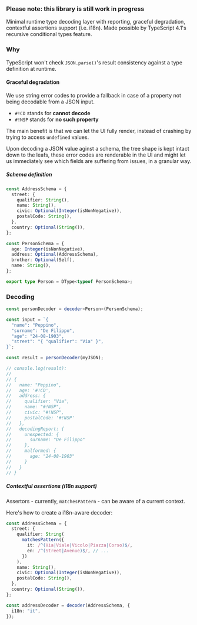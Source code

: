### Please note: this library is still work in progress

Minimal runtime type decoding layer with reporting, graceful degradation, contextful assertions support (i.e. i18n). Made possible by TypeScript 4.1's recursive conditional types feature.

### Why

TypeScript won't check `JSON.parse()`'s result consistency against a type definition at runtime.

#### Graceful degradation

We use string error codes to provide a fallback in case of a property not being decodable from a JSON input.

- `#!CD` stands for **cannot decode**
- `#!NSP` stands for **no such property**

The main benefit is that we can let the UI fully render, instead of crashing by trying to access `undefined` values.

Upon decoding a JSON value aginst a schema, the tree shape is kept intact down to the leafs, these error codes are renderable in the UI and might let us immediately see which fields are suffering from issues, in a granular way.

##### Schema definition

```ts
const AddressSchema = {
  street: {
    qualifier: String(),
    name: String(),
    civic: Optional(Integer(isNonNegative)),
    postalCode: String(),
  },
  country: Optional(String()),
};

const PersonSchema = {
  age: Integer(isNonNegative),
  address: Optional(AddressSchema),
  brother: Optional(Self),
  name: String(),
};

export type Person = DType<typeof PersonSchema>;
```

### Decoding

```ts
const personDecoder = decoder<Person>(PersonSchema);

const input = `{
  "name": "Peppino",
  "surname": "De Filippo",
  "age": "24-08-1903",
  "street": "{ "qualifier": "Via" }",
}`;

const result = personDecoder(myJSON);

// console.log(result):
//
// {
//   name: "Peppino",
//   age: '#!CD',
//   address: {
//     qualifier: "Via",
//     name: "#!NSP",
//     civic: "#!NSP",
//     postalCode: '#!NSP'
//   },
//   decodingReport: {
//     unexpected: {
//       surname: "De Filippo"
//     },
//     malformed: {
//       age: "24-08-1903"
//     }
//   }
// }
```

##### Contextful assertions (i18n support)

Assertors - currently, `matchesPattern` - can be aware of a current context.

Here's how to create a i18n-aware decoder:

```ts
const AddressSchema = {
  street: {
    qualifier: String(
      matchesPattern({
        it: /^(Via|Viale|Vicolo|Piazza|Corso)$/,
        en: /^(Street|Avenue)$/, // ...
      })
    ),
    name: String(),
    civic: Optional(Integer(isNonNegative)),
    postalCode: String(),
  },
  country: Optional(String()),
};

const addressDecoder = decoder(AddressSchema, {
  i18n: "it",
});
```
